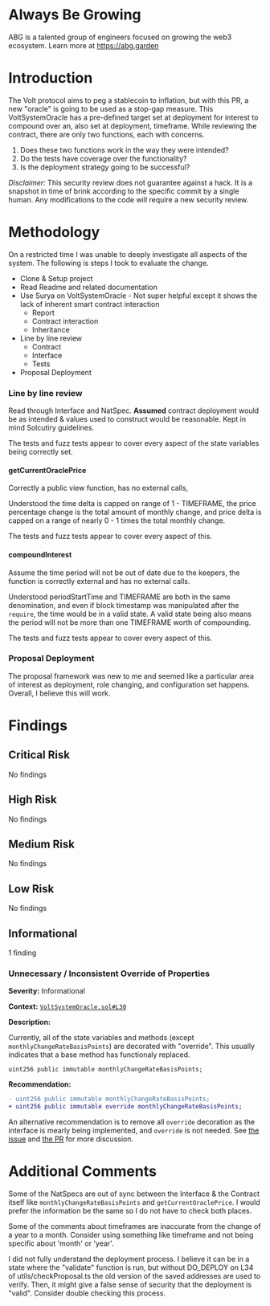 # Always Be Growing
ABG is a talented group of engineers focused on growing the web3 ecosystem. Learn more at https://abg.garden

# Introduction

The Volt protocol aims to peg a stablecoin to inflation, but with this PR, a new "oracle" is going to be used as a stop-gap measure. 
This VoltSystemOracle has a pre-defined target set at deployment for interest to compound over an, also set at deployment, timeframe. While reviewing
the contract, there are only two functions, each with concerns.

1. Does these two functions work in the way they were intended?
2. Do the tests have coverage over the functionality?
3. Is the deployment strategy going to be successful?

*Disclaimer:* This security review does not guarantee against a hack. It is a snapshot in time of brink according to the specific commit by a single human. Any modifications to the code will require a new security review.

# Methodology
On a restricted time I was unable to deeply investigate all aspects of the system. The following is steps I took to evaluate the change.

- Clone & Setup project
- Read Readme and related documentation
- Use Surya on VoltSystemOracle - Not super helpful except it shows the lack of inherent smart contract interaction 
  - Report
  - Contract interaction
  - Inheritance
- Line by line review
  - Contract
  - Interface
  - Tests
- Proposal Deployment

### Line by line review
Read through Interface and NatSpec. **Assumed** contract deployment would be as intended & values used to construct would be reasonable. Kept in mind Solcutiry guidelines. 

The tests and fuzz tests appear to cover every aspect of the state variables being correctly set.

#### getCurrentOraclePrice
Correctly a public view function, has no external calls,

Understood the time delta is capped on range of 1 - TIMEFRAME, the price percentage change is the total amount of monthly change, and price delta is capped on a range of nearly 0 - 1 times the total monthly change.

The tests and fuzz tests appear to cover every aspect of this.
#### compoundInterest
Assume the time period will not be out of date due to the keepers, the function is correctly external and has no external calls.

Understood periodStartTime and TIMEFRAME are both in the same denomination, and even if block timestamp was manipulated after the `require`, the time would be in a valid state. A valid state being also means the period will not be more than one TIMEFRAME worth of compounding.

The tests and fuzz tests appear to cover every aspect of this.

### Proposal Deployment
The proposal framework was new to me and seemed like a particular area of interest as deployment, role changing, and configuration set happens. Overall, I believe this will work.

# Findings 

## Critical Risk
No findings
## High Risk
No findings
## Medium Risk
No findings
## Low Risk
No findings
## Informational
1 finding

### Unnecessary / Inconsistent Override of Properties

**Severity:** Informational

**Context:** [`VoltSystemOracle.sol#L30`](https://github.com/volt-protocol/volt-protocol-core/pull/82/files#diff-885ec89719648151f14618577175e2577fb4b8a4599c5c4bc2ce5007308c0e91R30)

**Description:**

Currently, all of the state variables and methods (except `monthlyChangeRateBasisPoints`) are decorated with "override". This usually indicates that a base method has functionaly replaced.

```solidity
uint256 public immutable monthlyChangeRateBasisPoints;
```

**Recommendation:**
```diff
- uint256 public immutable monthlyChangeRateBasisPoints;
+ uint256 public immutable override monthlyChangeRateBasisPoints;
```

An alternative recommendation is to remove all `override` decoration as the interface is mearly being implemented, and `override` is not needed. See [the issue](https://github.com/ethereum/solidity/issues/8281) and [the PR](https://github.com/ethereum/solidity/pull/11628) for more discussion.

# Additional Comments
Some of the NatSpecs are out of sync between the Interface & the Contract itself like `monthlyChangeRateBasisPoints` and `getCurrentOraclePrice`. I would prefer the information be the same so I do not have to check both places.

Some of the comments about timeframes are inaccurate from the change of a year to a month. Consider using something like timeframe and not being specific about 'month' or 'year'.

I did not fully understand the deployment process. I believe it can be in a state where the "validate" function is run, but without DO_DEPLOY on L34 of utils/checkProposal.ts the old version of the saved addresses are used to verify. Then, it might give a false sense of security that the deployment is "valid". Consider double checking this process.


